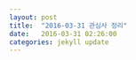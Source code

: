 ```yaml
---
layout: post
title:  "2016-03-31 관심사 정리"
date:   2016-03-31 02:26:00
categories: jekyll update
---
```


